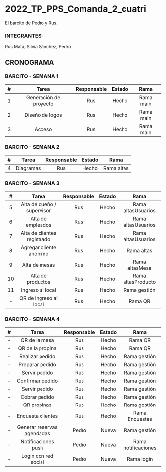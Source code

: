 # 2022_TP_PPS_Comanda_2_cuatri
El barcito de Pedro y Rus.

### INTEGRANTES:

Rus Mata, Silvia
Sánchez, Pedro

## CRONOGRAMA

### BARCITO - SEMANA 1 
| # | Tarea | Responsable | Estado | Rama |
| :------: | :------: | :------: | :------: | :------: |
| 1 | Generación de proyecto | Rus |  Hecho | Rama main |
| 2 | Diseño de logos | Rus |  Hecho | Rama main |
| 3 | Acceso | Rus |  Hecho | Rama main |


### BARCITO - SEMANA 2
| # | Tarea | Responsable | Estado | Rama |
| :------: | :------: | :------: | :------: | :------: |
| 4 | Diagramas | Rus |  Hecho | Rama altas |


### BARCITO - SEMANA 3
| # | Tarea | Responsable | Estado | Rama |
| :------: | :------: | :------: | :------: | :------: |
| 5 | Alta de dueño / supervisor | Rus |  Hecho | Rama altasUsuarios |
| 6 | Alta de empleados | Rus |  Hecho | Rama altasUsuarios |
| 7 | Alta de clientes registrado | Rus |  Hecho | Rama altasUsuarios |
| 8 | Agregar cliente anónimo | Rus |  Hecho | Rama altas |
| 9 | Alta de mesas | Rus |  Hecho | Rama altasMesa|
| 10 | Alta de productos | Rus|  Hecho | Rama altasProducto |
| 11 | Ingreso al local | Rus |  Hecho | Rama gestión |
| - | QR de ingreso al local | Rus |  Hecho | Rama QR |

### BARCITO - SEMANA 4
| # | Tarea | Responsable | Estado | Rama |
| :------: | :------: | :------: | :------: | :------: |
| - | QR de la mesa | Rus |  Hecho | Rama QR |
| - | QR de la propina | Rus |  Hecho | Rama QR |
| - | Realizar pedido | Rus |  Hecho | Rama gestión |
| - | Preparar pedido | Rus |  Hecho | Rama gestión |
| - | Servir pedido | Rus |  Hecho | Rama gestión |
| - | Confirmar pedido | Rus |  Hecho | Rama gestión |
| - | Servir pedido | Rus |  Hecho | Rama gestión |
| - | Cobrar pedido | Rus |  Hecho | Rama gestión |
| - | QR propinas | Rus |  Hecho | Rama gestión |
| - | Encuesta clientes | Rus |  Hecho | Rama Encuestas |
| - | Generar reservas agendadas | Pedro |  Nueva | Rama gestión |
| - | Notificaciones push | Pedro |  Nueva | Rama notificaciones |
| - | Login con red social | Pedro |  Nueva | Rama login |












